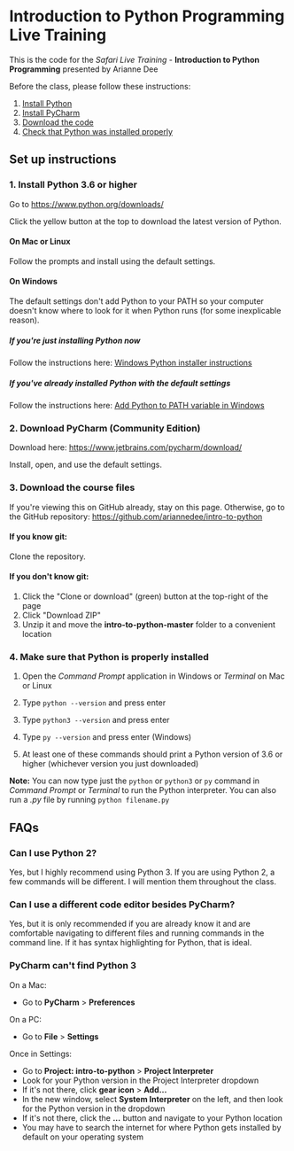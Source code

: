 # Introduction to Python Programming Live Training
This is the code for the *Safari Live Training* - **Introduction to Python Programming** presented by Arianne Dee

Before the class, please follow these instructions:
1. [Install Python](#1-install-python-36-or-higher)
2. [Install PyCharm](#2-download-pycharm-community-edition)
3. [Download the code](#3-download-the-course-files)
4. [Check that Python was installed properly](#4-make-sure-that-python-is-properly-installed)

## Set up instructions
### 1. Install Python 3.6 or higher
Go to https://www.python.org/downloads/

Click the yellow button at the top to download the latest version of Python.

#### On Mac or Linux
Follow the prompts and install using the default settings.

#### On Windows
The default settings don't add Python to your PATH 
so your computer doesn't know where to look for it when Python runs 
(for some inexplicable reason).

##### If you're just installing Python now
Follow the instructions here: [Windows Python installer instructions](docs/WININSTALL.md)

##### If you've already installed Python with the default settings
Follow the instructions here: [Add Python to PATH variable in Windows](docs/WINSETPATH.md)

### 2. Download PyCharm (Community Edition)
Download here: https://www.jetbrains.com/pycharm/download/

Install, open, and use the default settings.

### 3. Download the course files
If you're viewing this on GitHub already, stay on this page.
Otherwise, go to the GitHub repository: https://github.com/ariannedee/intro-to-python

#### If you know git:
Clone the repository.

#### If you don't know git:
1. Click the "Clone or download" (green) button at the top-right of the page
2. Click "Download ZIP"
3. Unzip it and move the **intro-to-python-master** folder to a convenient location

### 4. Make sure that Python is properly installed
1. Open the *Command Prompt* application in Windows
or *Terminal* on Mac or Linux

1. Type `python --version` and press enter

1. Type `python3 --version` and press enter

1. Type `py --version` and press enter (Windows)

1. At least one of these commands should print 
a Python version of 3.6 or higher 
(whichever version you just downloaded)

**Note:** 
You can now type just the `python` or `python3` or `py` command
in *Command Prompt* or *Terminal* 
to run the Python interpreter.
You can also run a *.py* file by running 
`python filename.py`

## FAQs
### Can I use Python 2?

Yes, but I highly recommend using Python 3. If you are using Python 2, a few commands will be different. I will mention them throughout the class.

### Can I use a different code editor besides PyCharm?

Yes, but it is only recommended if you are already know it and are comfortable navigating to different files and running commands in the command line. If it has syntax highlighting for Python, that is ideal.

### PyCharm can't find Python 3

On a Mac:
- Go to **PyCharm** > **Preferences**

On a PC:
- Go to **File** > **Settings**

Once in Settings:
- Go to **Project: intro-to-python** > **Project Interpreter**
- Look for your Python version in the Project Interpreter dropdown
- If it's not there, click **gear icon** > **Add...**
- In the new window, select **System Interpreter** on the left, and then look for the Python version in the dropdown
- If it's not there, click the **...** button and navigate to your Python location
- You may have to search the internet for where Python gets installed by default on your operating system
